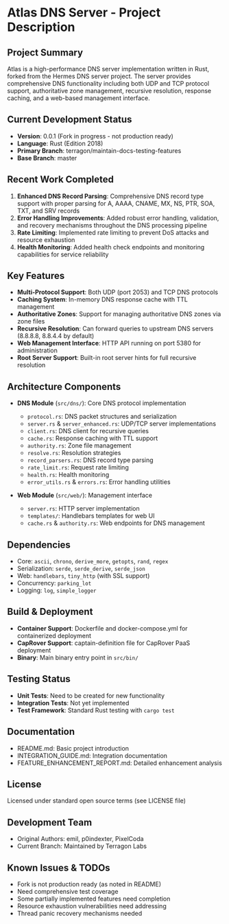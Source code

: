 # Atlas DNS Server - Project Description

## Project Summary
Atlas is a high-performance DNS server implementation written in Rust, forked from the Hermes DNS server project. The server provides comprehensive DNS functionality including both UDP and TCP protocol support, authoritative zone management, recursive resolution, response caching, and a web-based management interface.

## Current Development Status
- **Version**: 0.0.1 (Fork in progress - not production ready)
- **Language**: Rust (Edition 2018)
- **Primary Branch**: terragon/maintain-docs-testing-features
- **Base Branch**: master

## Recent Work Completed
1. **Enhanced DNS Record Parsing**: Comprehensive DNS record type support with proper parsing for A, AAAA, CNAME, MX, NS, PTR, SOA, TXT, and SRV records
2. **Error Handling Improvements**: Added robust error handling, validation, and recovery mechanisms throughout the DNS processing pipeline
3. **Rate Limiting**: Implemented rate limiting to prevent DoS attacks and resource exhaustion
4. **Health Monitoring**: Added health check endpoints and monitoring capabilities for service reliability

## Key Features
- **Multi-Protocol Support**: Both UDP (port 2053) and TCP DNS protocols
- **Caching System**: In-memory DNS response cache with TTL management
- **Authoritative Zones**: Support for managing authoritative DNS zones via zone files
- **Recursive Resolution**: Can forward queries to upstream DNS servers (8.8.8.8, 8.8.4.4 by default)
- **Web Management Interface**: HTTP API running on port 5380 for administration
- **Root Server Support**: Built-in root server hints for full recursive resolution

## Architecture Components
- **DNS Module** (`src/dns/`): Core DNS protocol implementation
  - `protocol.rs`: DNS packet structures and serialization
  - `server.rs` & `server_enhanced.rs`: UDP/TCP server implementations
  - `client.rs`: DNS client for recursive queries
  - `cache.rs`: Response caching with TTL support
  - `authority.rs`: Zone file management
  - `resolve.rs`: Resolution strategies
  - `record_parsers.rs`: DNS record type parsing
  - `rate_limit.rs`: Request rate limiting
  - `health.rs`: Health monitoring
  - `error_utils.rs` & `errors.rs`: Error handling utilities

- **Web Module** (`src/web/`): Management interface
  - `server.rs`: HTTP server implementation
  - `templates/`: Handlebars templates for web UI
  - `cache.rs` & `authority.rs`: Web endpoints for DNS management

## Dependencies
- Core: `ascii`, `chrono`, `derive_more`, `getopts`, `rand`, `regex`
- Serialization: `serde`, `serde_derive`, `serde_json`
- Web: `handlebars`, `tiny_http` (with SSL support)
- Concurrency: `parking_lot`
- Logging: `log`, `simple_logger`

## Build & Deployment
- **Container Support**: Dockerfile and docker-compose.yml for containerized deployment
- **CapRover Support**: captain-definition file for CapRover PaaS deployment
- **Binary**: Main binary entry point in `src/bin/`

## Testing Status
- **Unit Tests**: Need to be created for new functionality
- **Integration Tests**: Not yet implemented
- **Test Framework**: Standard Rust testing with `cargo test`

## Documentation
- README.md: Basic project introduction
- INTEGRATION_GUIDE.md: Integration documentation
- FEATURE_ENHANCEMENT_REPORT.md: Detailed enhancement analysis

## License
Licensed under standard open source terms (see LICENSE file)

## Development Team
- Original Authors: emil, p0indexter, PixelCoda
- Current Branch: Maintained by Terragon Labs

## Known Issues & TODOs
- Fork is not production ready (as noted in README)
- Need comprehensive test coverage
- Some partially implemented features need completion
- Resource exhaustion vulnerabilities need addressing
- Thread panic recovery mechanisms needed
